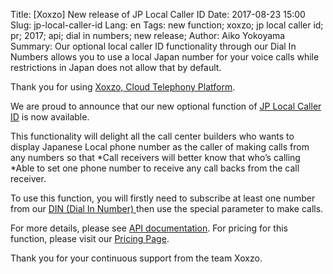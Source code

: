 Title: [Xoxzo] New release of JP Local Caller ID
Date: 2017-08-23 15:00
Slug: jp-local-caller-id
Lang: en
Tags: new function; xoxzo; jp local caller id; pr; 2017; api; dial in numbers; new release;
Author: Aiko Yokoyama
Summary: Our optional local caller ID functionality through our Dial In Numbers allows you to use a local Japan number for your voice calls while restrictions in Japan does not allow that by default.

Thank you for using [Xoxzo, Cloud Telephony Platform](https://www.xoxzo.com/en/).

We are proud to announce that our new optional function of [JP Local Caller ID](https://www.xoxzo.com/en/about/voice-api/) is now available.

This functionality will delight all the call center builders who wants to display Japanese Local phone number as the caller of making calls from any numbers so that 
*Call receivers will better know that who’s calling
*Able to set one phone number to receive any call backs from the call receiver.

To use this function, you will firstly need to subscribe at least one number from our [DIN (Dial In Number) ](https://www.xoxzo.com/en/about/dial-in-api/) then use the special parameter to make calls.

For more details, please see [API documentation](http://docs.xoxzo.com/en/voice.html). For pricing for this function, please visit our [Pricing Page](https://www.xoxzo.com/en/about/pricing/#voice).

Thank you for your continuous support from the team Xoxzo.
